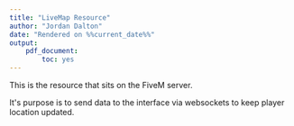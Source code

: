 ```yaml
---
title: "LiveMap Resource"
author: "Jordan Dalton"
date: "Rendered on %%current_date%%"
output:
    pdf_document:
        toc: yes 
---
```


This is the resource that sits on the FiveM server.

It's purpose is to send data to the interface via websockets to keep player location updated.

